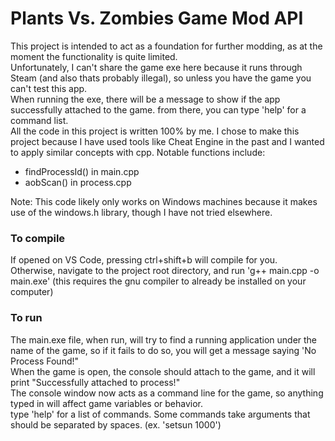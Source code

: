 # Plants Vs. Zombies Game Mod API

This project is intended to act as a foundation for further modding, as at the moment the functionality is quite limited. <br>
Unfortunately, I can't share the game exe here because it runs through Steam (and also thats probably illegal), so unless you have the game you can't test this app. <br>
When running the exe, there will be a message to show if the app successfully attached to the game. from there, you can type 'help' for a command list. <br>
All the code in this project is written 100% by me. I chose to make this project because I have used tools like Cheat Engine in the past and I wanted to apply similar concepts with cpp. Notable functions include: <br>
- findProcessId() in main.cpp <br>
- aobScan() in process.cpp <br>

Note: This code likely only works on Windows machines because it makes use of the windows.h library, though I have not tried elsewhere. <br>

### To compile
If opened on VS Code, pressing ctrl+shift+b will compile for you. <br>
Otherwise, navigate to the project root directory, and run 'g++ main.cpp -o main.exe' (this requires the gnu compiler to already be installed on your computer) <br>

### To run
The main.exe file, when run, will try to find a running application under the name of the game, so if it fails to do so, you will get a message saying 'No Process Found!" <br>
When the game is open, the console should attach to the game, and it will print "Successfully attached to process!" <br>
The console window now acts as a command line for the game, so anything typed in will affect game variables or behavior. <br>
type 'help' for a list of commands. Some commands take arguments that should be separated by spaces. (ex. 'setsun 1000') <br>
